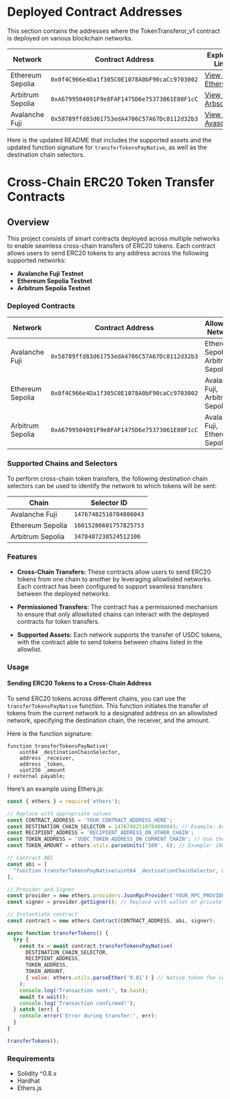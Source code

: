 # Deployed Contract Addresses

This section contains the addresses where the TokenTransferor_v1 contract is deployed on various blockchain networks. 

| Network    | Contract Address                                    | Explorer Link                                     |
|------------|------------------------------------------------------|---------------------------------------------------|
| Ethereum Sepolia   | `0x0f4C966e4Da1f305C0E1078A0bF90caCc9703002`                      | [View on Etherscan](https://sepolia.etherscan.io/address/0x0f4C966e4Da1f305C0E1078A0bF90caCc9703002) |
| Arbitrum Sepolia | `0xA6799504091F9e8FAF1475D6e75373061E80F1cC`                   | [View on Arbscan](https://sepolia.arbiscan.io/address/0xA6799504091F9e8FAF1475D6e75373061E80F1cC) |
| Avalanche Fuji  | `0x58789ffd83d61753edA4706C57A67Dc8112d32b3`                     | [View on Avascan](https://testnet.avascan.info/blockchain/all/address/0x58789ffd83d61753edA4706C57A67Dc8112d32b3) |

Here is the updated README that includes the supported assets and the updated function signature for `transferTokensPayNative`, as well as the destination chain selectors.

# Cross-Chain ERC20 Token Transfer Contracts

## Overview

This project consists of smart contracts deployed across multiple networks to enable seamless cross-chain transfers of ERC20 tokens. Each contract allows users to send ERC20 tokens to any address across the following supported networks:

- **Avalanche Fuji Testnet**
- **Ethereum Sepolia Testnet**
- **Arbitrum Sepolia Testnet**

### Deployed Contracts

| Network           | Contract Address                                    | Allowlisted Networks                        | Supported Assets                          |
|-------------------|-----------------------------------------------------|---------------------------------------------|-------------------------------------------|
| Avalanche Fuji     | `0x58789ffd83d61753edA4706C57A67Dc8112d32b3`        | Ethereum Sepolia, Arbitrum Sepolia          | USDC: `0x5425890298aed601595a70AB815c96711a31Bc65` |
| Ethereum Sepolia   | `0x0f4C966e4Da1f305C0E1078A0bF90caCc9703002`        | Avalanche Fuji, Arbitrum Sepolia            | USDC: `0x1c7D4B196Cb0C7B01d743Fbc6116a902379C7238` |
| Arbitrum Sepolia   | `0xA6799504091F9e8FAF1475D6e75373061E80F1cC`        | Avalanche Fuji, Ethereum Sepolia            | USDC: `0x75faf114eafb1BDbe2F0316DF893fd58CE46AA4d`  |

### Supported Chains and Selectors

To perform cross-chain token transfers, the following destination chain selectors can be used to identify the network to which tokens will be sent:

| Chain             | Selector ID                   |
|-------------------|-------------------------------|
| Avalanche Fuji     | `14767482510784806043`        |
| Ethereum Sepolia   | `16015286601757825753`        |
| Arbitrum Sepolia   | `3478487238524512106`         |

### Features

- **Cross-Chain Transfers:** These contracts allow users to send ERC20 tokens from one chain to another by leveraging allowlisted networks. Each contract has been configured to support seamless transfers between the deployed networks.
  
- **Permissioned Transfers:** The contract has a permissioned mechanism to ensure that only allowlisted chains can interact with the deployed contracts for token transfers.

- **Supported Assets:** Each network supports the transfer of USDC tokens, with the contract able to send tokens between chains listed in the allowlist.

### Usage

#### Sending ERC20 Tokens to a Cross-Chain Address

To send ERC20 tokens across different chains, you can use the `transferTokensPayNative` function. This function initiates the transfer of tokens from the current network to a designated address on an allowlisted network, specifying the destination chain, the receiver, and the amount.

Here is the function signature:
```solidity
function transferTokensPayNative(
    uint64 _destinationChainSelector, 
    address _receiver, 
    address _token, 
    uint256 _amount
) external payable;
```

Here’s an example using Ethers.js:

```javascript
const { ethers } = require('ethers');

// Replace with appropriate values
const CONTRACT_ADDRESS = 'YOUR_CONTRACT_ADDRESS_HERE';
const DESTINATION_CHAIN_SELECTOR = 14767482510784806043; // Example: Avalanche Fuji
const RECIPIENT_ADDRESS = 'RECIPIENT_ADDRESS_ON_OTHER_CHAIN';
const TOKEN_ADDRESS = 'USDC_TOKEN_ADDRESS_ON_CURRENT_CHAIN'; // Use the supported USDC token address
const TOKEN_AMOUNT = ethers.utils.parseUnits('100', 6); // Example: 100 USDC tokens (with 6 decimals)

// Contract ABI
const abi = [
  "function transferTokensPayNative(uint64 _destinationChainSelector, address _receiver, address _token, uint256 _amount) external payable"
];

// Provider and Signer
const provider = new ethers.providers.JsonRpcProvider('YOUR_RPC_PROVIDER');
const signer = provider.getSigner(); // Replace with wallet or private key signer

// Instantiate contract
const contract = new ethers.Contract(CONTRACT_ADDRESS, abi, signer);

async function transferTokens() {
  try {
    const tx = await contract.transferTokensPayNative(
      DESTINATION_CHAIN_SELECTOR,
      RECIPIENT_ADDRESS,
      TOKEN_ADDRESS,
      TOKEN_AMOUNT,
      { value: ethers.utils.parseEther('0.01') } // Native token fee (e.g., ETH/AVAX)
    );
    console.log('Transaction sent:', tx.hash);
    await tx.wait();
    console.log('Transaction confirmed!');
  } catch (err) {
    console.error('Error during transfer:', err);
  }
}

transferTokens();
```

### Requirements

- Solidity ^0.8.x
- Hardhat
- Ethers.js


